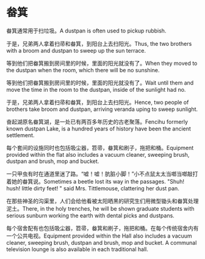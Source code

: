 # 畚箕

<p><span class="chinese">畚箕通常用于扫垃圾。</span><span class="english">A dustpan is often used to pickup rubbish.</span></p>

<p><span class="chinese">于是，兄弟两人拿着扫帚和畚箕，到阳台上去扫阳光。</span><span class="english">Thus, the two brothers with a broom and dustpan to sweep up the sun terrace.</span></p>

<p><span class="chinese">等到他们把畚箕搬到房间里的时候，里面的阳光就没有了。</span><span class="english">When they moved to the dustpan when the room, which there will be no sunshine.</span></p>

<p><span class="chinese">等到他们把畚箕搬到房间里的时候，里面的阳光就没有了。</span><span class="english">Wait until them and move the time in the room to the dustpan, inside of the sunlight had no.</span></p>

<p><span class="chinese">于是，兄弟两人拿着扫帚和畚箕，到阳台上去扫阳光。</span><span class="english">Hence, two people of brothers take broom and dustpan, arriving veranda uping to sweep sunlight.</span></p>

<p><span class="chinese">奋起湖原名畚箕湖，是一处已有两百多年历史的古老聚落。</span><span class="english">Fencihu formerly known dustpan Lake, is a hundred years of history have been the ancient settlement.</span></p>

<p><span class="chinese">每个套间的设施同时也包括吸尘器，笤帚，畚箕和刷子，拖把和桶。</span><span class="english">Equipment provided within the flat also includes a vacuum cleaner, sweeping brush, dustpan and brush, mop and bucket.</span></p>

<p><span class="chinese">一只甲虫有时在通道里迷了路。“嘘！嘘！肮脏小脚！”小不点鼠太太当啷当啷敲打着她的畚箕说。</span><span class="english">Sometimes a beetle lost its way in the passages. "Shuh! hush! little dirty feet! " said Mrs. Tittlemouse, clattering her dust pan.</span></p>

<p><span class="chinese">在那些神圣的沟渠里，人们会给他看被太阳晒黑的研究生们用微型锄头和畚箕处理泥土。</span><span class="english">There, in the holy trenches, he will be shown graduate students with serious sunburn working the earth with dental picks and dustpans.</span></p>

<p><span class="chinese">每个宿舍配有也包括吸尘器，笤帚，畚箕和刷子，拖把和桶。在每个传统宿舍内有一个公共电视。</span><span class="english">Equipment provided within the Hall also includes a vacuum cleaner, sweeping brush, dustpan and brush, mop and bucket. A communal television lounge is also available in each traditional hall.</span></p>

